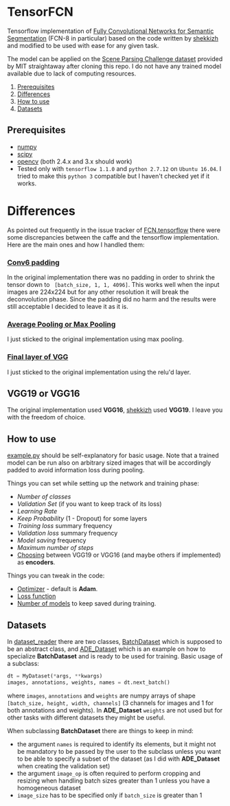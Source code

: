 # TensorFCN

Tensorflow implementation of [Fully Convolutional Networks for Semantic Segmentation](http://arxiv.org/pdf/1605.06211v1.pdf) (FCN-8 in particular) based on the code written by [shekkizh](https://github.com/shekkizh/FCN.tensorflow) and modified to be used with ease for any given task.

The model can be applied on the [Scene Parsing Challenge dataset](http://sceneparsing.csail.mit.edu/) provided by MIT straightaway after cloning this repo. I do not have any trained model available due to lack of computing resources.

1. [Prerequisites](#prerequisites)
2. [Differences](#differences)
3. [How to use](#how-to-use)
4. [Datasets](#datasets)


## Prerequisites
- [numpy](https://github.com/numpy/numpy)
- [scipy](https://github.com/scipy/scipy)
- [opencv](https://github.com/opencv/opencv) (both 2.4.x and 3.x should work)
- Tested only with `tensorflow 1.1.0` and `python 2.7.12` on `Ubuntu 16.04`. I tried to make this `python 3` compatible but I haven't checked yet if it works.


# Differences
As pointed out frequently in the issue tracker of [FCN.tensorflow](https://github.com/shekkizh/FCN.tensorflow/issues) there were some discrepancies between the caffe and the tensorflow implementation.
Here are the main ones and how I handled them:

### [Conv6 padding](https://github.com/shekkizh/FCN.tensorflow/issues/52)
In the original implementation there was no padding in order to shrink the tensor down to ` [batch_size, 1, 1, 4096]`.
This works well when the input images are 224x224 but for any other resolution it will break the deconvolution phase.
Since the padding did no harm and the results were still acceptable I decided to leave it as it is.

### [Average Pooling or Max Pooling](https://github.com/shekkizh/FCN.tensorflow/issues/26)
I just sticked to the original implementation using max pooling.

### [Final layer of VGG](https://github.com/shekkizh/FCN.tensorflow/issues/46)
I just sticked to the original implementation using the relu'd layer.

## VGG19 or VGG16
The original implementation used **VGG16**, [shekkizh](https://github.com/shekkizh) used **VGG19**. I leave you with the freedom of choice.


## How to use
[example.py](https://github.com/dubvulture/tensor_fcn/blob/master/examples.py) should be self-explanatory for basic usage. Note that a trained model can be run also on arbitrary sized images that will be accordingly padded to avoid information loss during pooling. 

Things you can set while setting up the network and training phase:
- *Number of classes*
- *Validation Set* (if you want to keep track of its loss)
- *Learning Rate*
- *Keep Probability* (1 - Dropout) for some layers
- *Training loss* summary frequency
- *Validation loss* summary frequency
- *Model saving* frequency
- *Maximum number of steps*
- [Choosing](./fcn.py#L42) between VGG19 or VGG16 (and maybe others if implemented) as **encoders**.

Things you can tweak in the code:
- [Optimizer](./fcn.py#L49) - default is **Adam**.
- [Loss function](./fcn.py#L58)
- [Number of models](./fcn.py#L72) to keep saved during training.

## Datasets

In [dataset_reader](./dataset_reader/) there are two classes, [BatchDataset](./dataset_reader/dataset_reader.py) which is supposed to be an abstract class, and [ADE_Dataset](./dataset_reader/ade_dataset.py) which is an example on how to specialize **BatchDataset** and is ready to be used for training.
Basic usage of a subclass:
```python
dt = MyDataset(*args, **kwargs)
images, annotations, weights, names = dt.next_batch()
```
where `images`, `annotations` and `weights` are numpy arrays of shape `[batch_size, height, width, channels]` (3 channels for images and 1 for both annotations and weights). In **ADE_Dataset** `weights` are not used but for other tasks with different datasets they might be useful.

When subclassing **BatchDataset** there are things to keep in mind:
- the argument `names` is required to identify its elements, but it might not be mandatory to be passed by the user to the subclass unless you want to be able to specify  a subset of the dataset (as I did with **ADE_Dataset** when creating the validation set)
- the argument `image_op` is often required to perform cropping and resizing when handling batch sizes greater than 1 unless you have a homogeneous dataset
- `image_size` has to be specified only if `batch_size` is greater than 1
